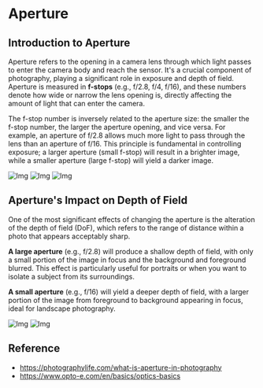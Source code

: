 # Aperture

## Introduction to Aperture

Aperture refers to the opening in a camera lens through which light passes to enter the camera body and reach the sensor. It's a crucial component of photography, playing a significant role in exposure and depth of field. Aperture is measured in **f-stops** (e.g., f/2.8, f/4, f/16), and these numbers denote how wide or narrow the lens opening is, directly affecting the amount of light that can enter the camera.

The f-stop number is inversely related to the aperture size: the smaller the f-stop number, the larger the aperture opening, and vice versa. For example, an aperture of f/2.8 allows much more light to pass through the lens than an aperture of f/16. This principle is fundamental in controlling exposure; a larger aperture (small f-stop) will result in a brighter image, while a smaller aperture (large f-stop) will yield a darker image.

![Img](static/aperture/light_passthrough.png)
![Img](static/aperture/exposure.png)
![Img](static/aperture/night.png)

## Aperture's Impact on Depth of Field

One of the most significant effects of changing the aperture is the alteration of the depth of field (DoF), which refers to the range of distance within a photo that appears acceptably sharp. 

**A large aperture** (e.g., f/2.8) will produce a shallow depth of field, with only a small portion of the image in focus and the background and foreground blurred. This effect is particularly useful for portraits or when you want to isolate a subject from its surroundings. 

**A small aperture** (e.g., f/16) will yield a deeper depth of field, with a larger portion of the image from foreground to background appearing in focus, ideal for landscape photography.

![Img](static/aperture/dof_compare.png)
![Img](static/aperture/chart_wide_narrow.png)

## Reference

- https://photographylife.com/what-is-aperture-in-photography
- https://www.opto-e.com/en/basics/optics-basics